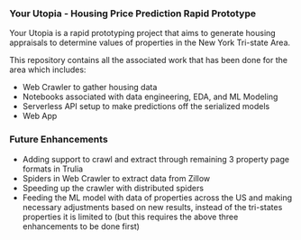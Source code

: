 ### Your Utopia - Housing Price Prediction Rapid Prototype

Your Utopia is a rapid prototyping project that aims to generate housing appraisals to determine values of properties in the New York Tri-state Area. 

This repository contains all the associated work that has been done for the area which includes:
* Web Crawler to gather housing data
* Notebooks associated with data engineering, EDA, and ML Modeling
* Serverless API setup to make predictions off the serialized models
* Web App

### Future Enhancements
* Adding support to crawl and extract through remaining 3 property page formats in Trulia
* Spiders in Web Crawler to extract data from Zillow
* Speeding up the crawler with distributed spiders
* Feeding the ML model with data of properties across the US and making necessary adjustments based on new results, instead of the tri-states properties it is limited to (but this requires the above three enhancements to be done first)

